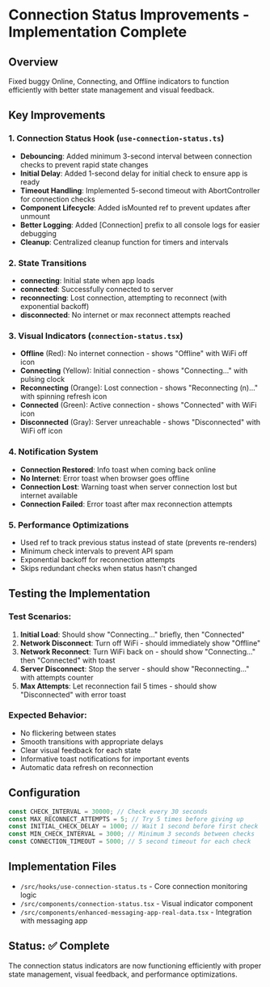 # Connection Status Improvements - Implementation Complete

## Overview

Fixed buggy Online, Connecting, and Offline indicators to function efficiently with better state management and visual feedback.

## Key Improvements

### 1. Connection Status Hook (`use-connection-status.ts`)

- **Debouncing**: Added minimum 3-second interval between connection checks to prevent rapid state changes
- **Initial Delay**: Added 1-second delay for initial check to ensure app is ready
- **Timeout Handling**: Implemented 5-second timeout with AbortController for connection checks
- **Component Lifecycle**: Added isMounted ref to prevent updates after unmount
- **Better Logging**: Added [Connection] prefix to all console logs for easier debugging
- **Cleanup**: Centralized cleanup function for timers and intervals

### 2. State Transitions

- **connecting**: Initial state when app loads
- **connected**: Successfully connected to server
- **reconnecting**: Lost connection, attempting to reconnect (with exponential backoff)
- **disconnected**: No internet or max reconnect attempts reached

### 3. Visual Indicators (`connection-status.tsx`)

- **Offline** (Red): No internet connection - shows "Offline" with WiFi off icon
- **Connecting** (Yellow): Initial connection - shows "Connecting..." with pulsing clock
- **Reconnecting** (Orange): Lost connection - shows "Reconnecting (n)..." with spinning refresh icon
- **Connected** (Green): Active connection - shows "Connected" with WiFi icon
- **Disconnected** (Gray): Server unreachable - shows "Disconnected" with WiFi off icon

### 4. Notification System

- **Connection Restored**: Info toast when coming back online
- **No Internet**: Error toast when browser goes offline
- **Connection Lost**: Warning toast when server connection lost but internet available
- **Connection Failed**: Error toast after max reconnection attempts

### 5. Performance Optimizations

- Used ref to track previous status instead of state (prevents re-renders)
- Minimum check intervals to prevent API spam
- Exponential backoff for reconnection attempts
- Skips redundant checks when status hasn't changed

## Testing the Implementation

### Test Scenarios:

1. **Initial Load**: Should show "Connecting..." briefly, then "Connected"
2. **Network Disconnect**: Turn off WiFi - should immediately show "Offline"
3. **Network Reconnect**: Turn WiFi back on - should show "Connecting..." then "Connected" with toast
4. **Server Disconnect**: Stop the server - should show "Reconnecting..." with attempts counter
5. **Max Attempts**: Let reconnection fail 5 times - should show "Disconnected" with error toast

### Expected Behavior:

- No flickering between states
- Smooth transitions with appropriate delays
- Clear visual feedback for each state
- Informative toast notifications for important events
- Automatic data refresh on reconnection

## Configuration

```typescript
const CHECK_INTERVAL = 30000; // Check every 30 seconds
const MAX_RECONNECT_ATTEMPTS = 5; // Try 5 times before giving up
const INITIAL_CHECK_DELAY = 1000; // Wait 1 second before first check
const MIN_CHECK_INTERVAL = 3000; // Minimum 3 seconds between checks
const CONNECTION_TIMEOUT = 5000; // 5 second timeout for each check
```

## Implementation Files

- `/src/hooks/use-connection-status.ts` - Core connection monitoring logic
- `/src/components/connection-status.tsx` - Visual indicator component
- `/src/components/enhanced-messaging-app-real-data.tsx` - Integration with messaging app

## Status: ✅ Complete

The connection status indicators are now functioning efficiently with proper state management, visual feedback, and performance optimizations.
